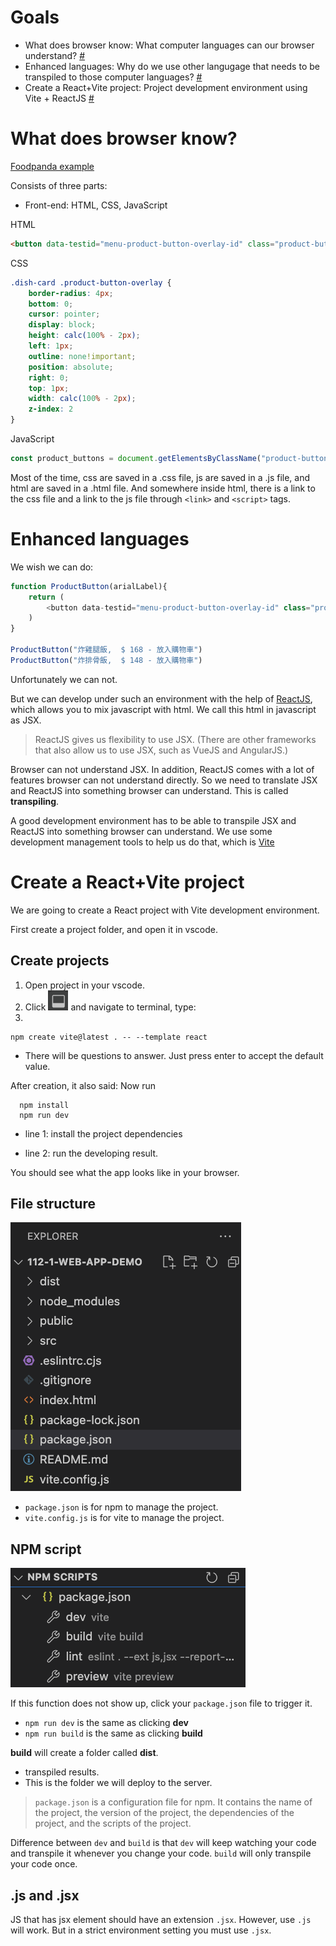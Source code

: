 
# Goals

  * What does browser know: What computer languages can our browser understand? [#](#what-does-browser-know)
  * Enhanced languages: Why do we use other langugage that needs to be transpiled to those computer languages? [#](#enhanced-languages)
  * Create a React+Vite project: Project development environment using Vite + ReactJS [#](#create-a-reactvite-project)

# What does browser know? 

[Foodpanda example](https://www.foodpanda.com.tw/restaurant/ag3m/liang-she-han-pai-gu-san-xia-min-sheng-dian)

Consists of three parts:

  * Front-end: HTML, CSS, JavaScript

HTML
```html
<button data-testid="menu-product-button-overlay-id" class="product-button-overlay" aria-label="炸雞腿飯,  $ 168 - 放入購物車"></button>
```

CSS
```css
.dish-card .product-button-overlay {
    border-radius: 4px;
    bottom: 0;
    cursor: pointer;
    display: block;
    height: calc(100% - 2px);
    left: 1px;
    outline: none!important;
    position: absolute;
    right: 0;
    top: 1px;
    width: calc(100% - 2px);
    z-index: 2
}
```

JavaScript
```javascript
const product_buttons = document.getElementsByClassName("product-button-overlay")
```


Most of the time, css are saved in a .css file, js are saved in a .js file, and html are saved in a .html file. And somewhere inside html, there is a link to the css file and a link to the js file through `<link>` and `<script>` tags.

# Enhanced languages

We wish we can do:
```javascript
function ProductButton(arialLabel){
    return (
        <button data-testid="menu-product-button-overlay-id" class="product-button-overlay" aria-label={arialLabel}></button>
    )
}

ProductButton("炸雞腿飯,  $ 168 - 放入購物車")
ProductButton("炸排骨飯,  $ 148 - 放入購物車")
```

Unfortunately we can not.  

But we can develop under such an environment with the help of [ReactJS](https://reactjs.org/), which allows you to mix javascript with html. We call this html in javascript as JSX.

> ReactJS gives us flexibility to use JSX. (There are other frameworks that also allow us to use JSX, such as VueJS and AngularJS.)

Browser can not understand JSX. In addition, ReactJS comes with a lot of features browser can not understand directly. So we need to translate JSX and ReactJS into something browser can understand. This is called **transpiling**.

A good development environment has to be able to transpile JSX and ReactJS into something browser can understand. We use some development management tools to help us do that, which is [Vite](https://vitejs.dev/)


# Create a React+Vite project

We are going to create a React project with Vite development environment.


First create a project folder, and open it in vscode.

## Create projects 


  1. Open project in your vscode. 
  2. Click ![](../img/toggle%20panels.png) and navigate to terminal, type:  
  3. 
```
npm create vite@latest . -- --template react
```

 * There will be questions to answer. Just press enter to accept the default value.

After creation, it also said: Now run

```
  npm install
  npm run dev
```

  * line 1: install the project dependencies

  * line 2: run the developing result.

You should see what the app looks like in your browser.

## File structure

![](../img/project%20structure.png)

  * `package.json` is for npm to manage the project.  
  * `vite.config.js` is for vite to manage the project.

## NPM script

![](../img/npm%20scripts.png)

If this function does not show up, click your `package.json` file to trigger it.

  * `npm run dev` is the same as clicking **dev**  
  * `npm run build` is the same as clicking **build**  

**build** will create a folder called **dist**. 
  * transpiled results.
  * This is the folder we will deploy to the server.

> `package.json` is a configuration file for npm. It contains the name of the project, the version of the project, the dependencies of the project, and the scripts of the project.

Difference between `dev` and `build` is that `dev` will keep watching your code and transpile it whenever you change your code. `build` will only transpile your code once.

## .js and .jsx

JS that has jsx element should have an extension `.jsx`. However, use `.js` will work. But in a strict environment setting you must use `.jsx`.
